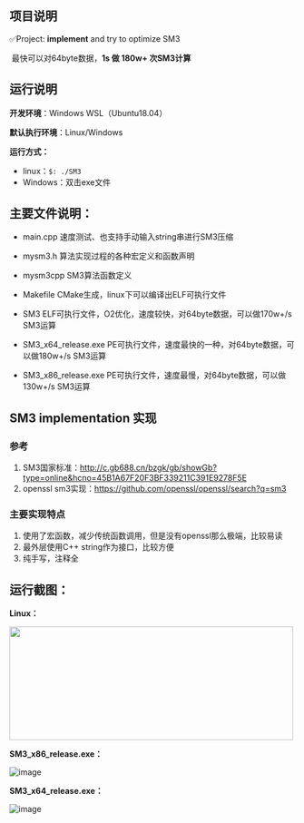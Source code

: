 ## 项目说明

✅Project: **implement**  and try to optimize SM3

​	最快可以对64byte数据，**1s 做 180w+ 次SM3计算**



## 运行说明

**开发环境**：Windows WSL（Ubuntu18.04）

**默认执行环境**：Linux/Windows

**运行方式：**

- linux：`$: ./SM3`  
- Windows：双击exe文件



## 主要文件说明：

- main.cpp	速度测试、也支持手动输入string串进行SM3压缩

- mysm3.h    算法实现过程的各种宏定义和函数声明

- mysm3cpp SM3算法函数定义

- Makefile     CMake生成，linux下可以编译出ELF可执行文件

- SM3             ELF可执行文件，O2优化，速度较快，对64byte数据，可以做170w+/s SM3运算

- SM3_x64_release.exe  PE可执行文件，速度最快的一种，对64byte数据，可以做180w+/s SM3运算

- SM3_x86_release.exe  PE可执行文件，速度最慢，对64byte数据，可以做130w+/s SM3运算

  

## SM3 implementation 实现

### 参考
  1.  SM3国家标准：http://c.gb688.cn/bzgk/gb/showGb?type=online&hcno=45B1A67F20F3BF339211C391E9278F5E
  2.  openssl sm3实现：https://github.com/openssl/openssl/search?q=sm3

### 主要实现特点
  1.  使用了宏函数，减少传统函数调用，但是没有openssl那么极端，比较易读
  2.  最外层使用C++ string作为接口，比较方便
  3.  纯手写，注释全



## 运行截图：

**Linux：**

<img src="https://user-images.githubusercontent.com/105496872/180804199-fd3a6d8f-5f4f-455d-9c5f-064ac14c0090.png" width="500" height="200"/><br/>

**SM3_x86_release.exe：**

![image](https://user-images.githubusercontent.com/105496872/180804329-b42ac8d6-c37e-40d4-b688-e169ba512062.png)


**SM3_x64_release.exe：**

![image](https://user-images.githubusercontent.com/105496872/180804457-d8aebb1d-4f49-4d1e-92f5-142f156adcde.png)

